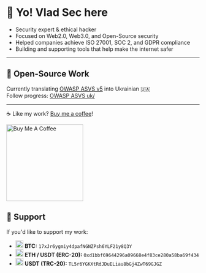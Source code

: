 # 👋 Yo! Vlad Sec here

- Security expert & ethical hacker  
- Focused on Web2.0, Web3.0, and Open-Source security    
- Helped companies achieve ISO 27001, SOC 2, and GDPR compliance  
- Building and supporting tools that help make the internet safer  

---

## 📘 Open-Source Work

Currently translating [OWASP ASVS v5](https://owasp.org/www-project-application-security-verification-standard/) into Ukrainian 🇺🇦  
Follow progress: [OWASP ASVS uk/](https://github.com/teraGL/ASVS/tree/master/5.0/uk)  

---

☕ Like my work? [Buy me a coffee](https://buymeacoffee.com/vladsec)!

<a href="https://buymeacoffee.com/vladsec" target="_blank">
  <img src="https://cdn.buymeacoffee.com/buttons/v2/default-yellow.png" alt="Buy Me A Coffee" width="200" />
</a>


## 💸 Support

If you'd like to support my work:

- <img src="https://s2.coinmarketcap.com/static/img/coins/64x64/1.png" alt="Bitcoin" width="20"/> **BTC:** `17xJr6ygmiy4dpafNGNZPsh6YLF21y8Q3Y`
- <img src="https://s2.coinmarketcap.com/static/img/coins/64x64/1027.png" alt="Ethereum" width="20"/> **ETH / USDT (ERC-20):** `0xd1bbf69644296a09668e4f83ce280a58ba69f434`
- <img src="https://s2.coinmarketcap.com/static/img/coins/64x64/825.png" alt="USDT" width="20"/> **USDT (TRC-20):** `TL5r6YGKXtRdJDuELiau8bGj4ZwT69GJGZ`
